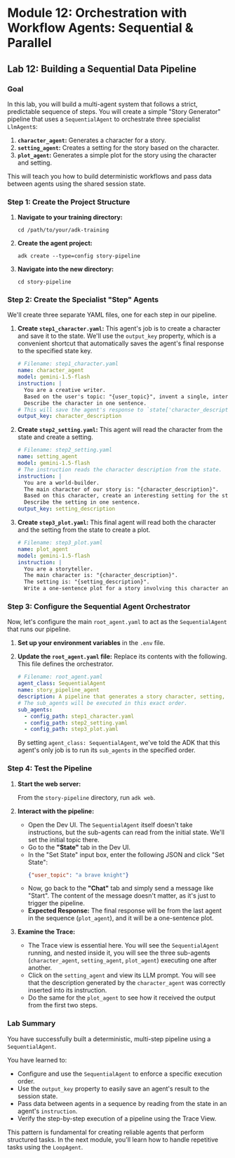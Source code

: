 # Module 12: Orchestration with Workflow Agents: Sequential & Parallel

## Lab 12: Building a Sequential Data Pipeline

### Goal

In this lab, you will build a multi-agent system that follows a strict, predictable sequence of steps. You will create a simple "Story Generator" pipeline that uses a `SequentialAgent` to orchestrate three specialist `LlmAgent`s:

1.  **`character_agent`:** Generates a character for a story.
2.  **`setting_agent`:** Creates a setting for the story based on the character.
3.  **`plot_agent`:** Generates a simple plot for the story using the character and setting.

This will teach you how to build deterministic workflows and pass data between agents using the shared session state.

### Step 1: Create the Project Structure

1.  **Navigate to your training directory:**

    ```shell
    cd /path/to/your/adk-training
    ```

2.  **Create the agent project:**

    ```shell
    adk create --type=config story-pipeline
    ```

3.  **Navigate into the new directory:**

    ```shell
    cd story-pipeline
    ```

### Step 2: Create the Specialist "Step" Agents

We'll create three separate YAML files, one for each step in our pipeline.

1.  **Create `step1_character.yaml`:**
    This agent's job is to create a character and save it to the state. We'll use the `output_key` property, which is a convenient shortcut that automatically saves the agent's final response to the specified state key.

    ```yaml
    # Filename: step1_character.yaml
    name: character_agent
    model: gemini-1.5-flash
    instruction: |
      You are a creative writer.
      Based on the user's topic: "{user_topic}", invent a single, interesting character.
      Describe the character in one sentence.
    # This will save the agent's response to `state['character_description']`
    output_key: character_description
    ```

2.  **Create `step2_setting.yaml`:**
    This agent will read the character from the state and create a setting.

    ```yaml
    # Filename: step2_setting.yaml
    name: setting_agent
    model: gemini-1.5-flash
    # The instruction reads the character description from the state.
    instruction: |
      You are a world-builder.
      The main character of our story is: "{character_description}".
      Based on this character, create an interesting setting for the story.
      Describe the setting in one sentence.
    output_key: setting_description
    ```

3.  **Create `step3_plot.yaml`:**
    This final agent will read both the character and the setting from the state to create a plot.

    ```yaml
    # Filename: step3_plot.yaml
    name: plot_agent
    model: gemini-1.5-flash
    instruction: |
      You are a storyteller.
      The main character is: "{character_description}".
      The setting is: "{setting_description}".
      Write a one-sentence plot for a story involving this character and setting.
    ```

### Step 3: Configure the Sequential Agent Orchestrator

Now, let's configure the main `root_agent.yaml` to act as the `SequentialAgent` that runs our pipeline.

1.  **Set up your environment variables** in the `.env` file.

2.  **Update the `root_agent.yaml` file:**
    Replace its contents with the following. This file defines the orchestrator.

    ```yaml
    # Filename: root_agent.yaml
    agent_class: SequentialAgent
    name: story_pipeline_agent
    description: A pipeline that generates a story character, setting, and plot in sequence.
    # The sub_agents will be executed in this exact order.
    sub_agents:
      - config_path: step1_character.yaml
      - config_path: step2_setting.yaml
      - config_path: step3_plot.yaml
    ```
    By setting `agent_class: SequentialAgent`, we've told the ADK that this agent's only job is to run its `sub_agents` in the specified order.

### Step 4: Test the Pipeline

1.  **Start the web server:**

    From the `story-pipeline` directory, run `adk web`.

2.  **Interact with the pipeline:**
    *   Open the Dev UI. The `SequentialAgent` itself doesn't take instructions, but the sub-agents can read from the initial state. We'll set the initial topic there.
    *   Go to the **"State"** tab in the Dev UI.
    *   In the "Set State" input box, enter the following JSON and click "Set State":
        ```json
        {"user_topic": "a brave knight"}
        ```
    *   Now, go back to the **"Chat"** tab and simply send a message like "Start". The content of the message doesn't matter, as it's just to trigger the pipeline.
    *   **Expected Response:** The final response will be from the last agent in the sequence (`plot_agent`), and it will be a one-sentence plot.

3.  **Examine the Trace:**
    *   The Trace view is essential here. You will see the `SequentialAgent` running, and nested inside it, you will see the three sub-agents (`character_agent`, `setting_agent`, `plot_agent`) executing one after another.
    *   Click on the `setting_agent` and view its LLM prompt. You will see that the description generated by the `character_agent` was correctly inserted into its instruction.
    *   Do the same for the `plot_agent` to see how it received the output from the first two steps.

### Lab Summary

You have successfully built a deterministic, multi-step pipeline using a `SequentialAgent`.

You have learned to:
*   Configure and use the `SequentialAgent` to enforce a specific execution order.
*   Use the `output_key` property to easily save an agent's result to the session state.
*   Pass data between agents in a sequence by reading from the state in an agent's `instruction`.
*   Verify the step-by-step execution of a pipeline using the Trace View.

This pattern is fundamental for creating reliable agents that perform structured tasks. In the next module, you'll learn how to handle repetitive tasks using the `LoopAgent`.
